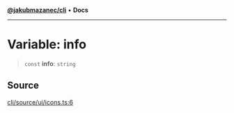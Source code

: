 [**@jakubmazanec/cli**](../../../README.md) • **Docs**

---

# Variable: info

> `const` **info**: `string`

## Source

[cli/source/ui/icons.ts:6](https://github.com/jakubmazanec/js-tools/blob/d8fb2f4f9576baa170e480eea0b247af3afdcd86/packages/cli/source/ui/icons.ts#L6)
